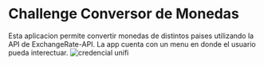 # Challenge Conversor de Monedas

Esta aplicacion permite convertir monedas de distintos paises utilizando la API de ExchangeRate-API. La app cuenta con un menu en donde el usuario pueda interectuar. 
![credencial unifi](https://github.com/user-attachments/assets/d618560c-54a3-454b-9212-b12003ffdbcd)

